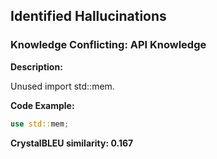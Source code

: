## Identified Hallucinations

### Knowledge Conflicting: API Knowledge
**Description:** 

Unused import std::mem.

**Code Example:**
```rust
use std::mem;
```

**CrystalBLEU similarity: 0.167** 
